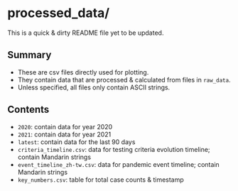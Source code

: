 processed_data/
===============


This is a quick & dirty README file yet to be updated.


Summary
-------

- These are csv files directly used for plotting.
- They contain data that are processed & calculated from files in `raw_data`.
- Unless specified, all files only contain ASCII strings.


Contents
--------

- `2020`: contain data for year 2020
- `2021`: contain data for year 2021
- `latest`: contain data for the last 90 days
- `criteria_timeline.csv`: data for testing criteria evolution timeline; contain Mandarin strings
- `event_timeline_zh-tw.csv`: data for pandemic event timeline; contain Mandarin strings
- `key_numbers.csv`: table for total case counts & timestamp
